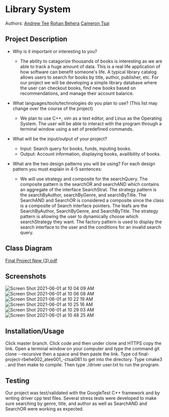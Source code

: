 
# Library System 
  Authors: 
  [Andrew Tee](https://github.com/atee001) [Rohan Behera](https://github.com/rohanbehera03) [Cameron Tsai](https://github.com/CJT578078)
   
## Project Description
  * Why is it important or interesting to you?
    * The ability to catagorize thousands of books is interesting as we are able to track a huge amount of data. This is a real life application of how software can benefit someone's life. A typical library catalog allows users to search for books by title, author, publisher, etc. For our project we will be developing a simple library database where the user can checkout books, find new books based on recommendations, and manage their account balance. 
  
  * What languages/tools/technologies do you plan to use? (This list may change over the course of the project)
    * We plan to use C++, vim as a text editor, and Linux as the Operating System. The user will be able to interact with the program through a terminal window using a set of predefined commands.
    
  * What will be the input/output of your project?
    * Input: Search query for books, funds, inputing books. 
    * Output: Account information, displaying books, availibility of books.
  
  * What are the two design patterns you will be using? For each design pattern you must explain in 4-5 sentences:
    * We will use strategy and composite for the searchQuery. The composite pattern is the searchOR and searchAND which contains an aggregate of the interface SearchStrat. The strategy pattern is the searchByAuthor, searchByGenre, and searchByTitle. The SearchAND and SearchOR is considered a composite since the class is a composite of Search interface pointers. The leafs are the SearchByAuthor, SearchByGenre, and SearchByTitle. The strategy pattern is allowing the user to dynamically choose which searchStrategy they want. The factory pattern is used to display the search interface to the user and the conditions for an invalid search query.

## Class Diagram
[Final Project New (3).pdf](https://github.com/cs100/final-project-rbehe002_atee001_-ctsai081/files/6577845/Final.Project.New.3.pdf)
 
 ## Screenshots
 ![Screen Shot 2021-06-01 at 10 04 09 AM](https://user-images.githubusercontent.com/65427904/120363277-cd5f0d00-c2c0-11eb-9e46-d43f0cd0cf04.png)
![Screen Shot 2021-06-01 at 10 06 08 AM](https://user-images.githubusercontent.com/65427904/120363453-05fee680-c2c1-11eb-92b6-5bbcf4dcc316.png)
![Screen Shot 2021-06-01 at 10 22 19 AM](https://user-images.githubusercontent.com/65427904/120365429-47909100-c2c3-11eb-8e82-2a2702cae7ce.png)
![Screen Shot 2021-06-01 at 10 25 16 AM](https://user-images.githubusercontent.com/65427904/120365739-ab1abe80-c2c3-11eb-9506-86190227bb67.png)
![Screen Shot 2021-06-01 at 10 29 03 AM](https://user-images.githubusercontent.com/65427904/120366168-31cf9b80-c2c4-11eb-9338-507954319a58.png)
![Screen Shot 2021-06-01 at 10 48 25 AM](https://user-images.githubusercontent.com/65427904/120368441-ebc80700-c2c6-11eb-95ad-96c58fe9a828.png)


  
 ## Installation/Usage
  Click master branch. Click code and then under clone and HTTPS copy the link. Open a terminal window on your computer and type the command git clone --recursive then a space and then paste the link. Type cd final-project-rbehe002_atee001_-ctsai081 to get into the directory. Type cmake3 . and then make to compile. Then type ./driver user.txt to run the program.

 ## Testing
  Our project was test/validated with the GoogleTest C++ framework and by writing driver cpp test files. Several stress tests were developed to make sure searching by genre, title, and author as well as SearchAND and SearchOR were working as expected.
 
